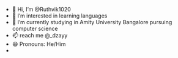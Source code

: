 - 👋 Hi, I’m @Ruthvik1020
- 👀 I’m interested in learning languages
- 🌱 I’m currently studying in Amity University Bangalore pursuing computer science 
- 📫 reach me @_dzayy 
- 😄 Pronouns: He/Him
- 

<!---
Ruthvik1020/Ruthvik1020 is a ✨ special ✨ repository because its `README.md` (this file) appears on your GitHub profile.
You can click the Preview link to take a look at your changes.
--->

